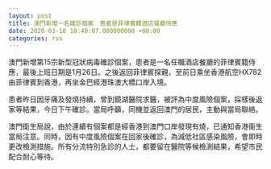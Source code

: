 ```yaml
---
layout: post
title: 澳門新增一名確診個案　患者是菲律賓籍酒店餐廳侍應
date: 2020-03-18 18:40:07.000000000 +08:00
categories: rss
---
```


澳門新增第15宗新型冠狀病毒確診個案，患者是一名任職酒店餐廳的菲律賓籍侍應，最後上班日期是1月26日。之後返回菲律賓探親，至前日乘坐香港航空HX782由菲律賓到香港，再坐金巴經港珠澳大橋口岸入境。

患者昨日因牙痛及發燒持續，曾到鏡湖醫院求醫，被評為中度風險個案，採樣後返家等結果，今日下午確診。當局呼籲，同機並返回澳門的居民，主動與當局聯絡。

澳門衛生局說，由於連續有個案都是經香港到澳門口岸發現有燒，已通知香港衞生當局注意。同時，因有中度風險個案在回家後確診，為減低社區感染風險，會即時更改檢測措施。所有分流特別急診的人士，都要留在醫院等候檢測結果，希望市民配合耐心等待。
